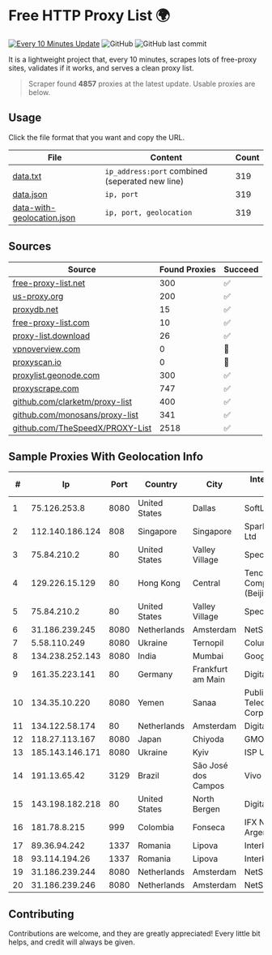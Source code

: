 
# Free HTTP Proxy List 🌍

[![Every 10 Minutes Update](https://github.com/mertguvencli/http-proxy-list/actions/workflows/main.yml/badge.svg?branch=main)](https://github.com/mertguvencli/http-proxy-list/actions/workflows/main.yml)
![GitHub](https://img.shields.io/github/license/mertguvencli/http-proxy-list)
![GitHub last commit](https://img.shields.io/github/last-commit/mertguvencli/http-proxy-list)

It is a lightweight project that, every 10 minutes, scrapes lots of free-proxy sites, validates if it works, and serves a clean proxy list.


> Scraper found **4857** proxies at the latest update. Usable proxies are below.

## Usage

Click the file format that you want and copy the URL.


|File|Content|Count|
|----|-------|-----|
|[data.txt](https://raw.githubusercontent.com/mertguvencli/http-proxy-list/main/proxy-list/data.txt)|`ip_address:port` combined (seperated new line)|319|
|[data.json](https://raw.githubusercontent.com/mertguvencli/http-proxy-list/main/proxy-list/data.json)|`ip, port`|319|
|[data-with-geolocation.json](https://raw.githubusercontent.com/mertguvencli/http-proxy-list/main/proxy-list/data-with-geolocation.json)|`ip, port, geolocation`|319|

## Sources

|Source|Found Proxies|Succeed|
|------|-------------|-------|
|[free-proxy-list.net](https://free-proxy-list.net)|300|✅|
|[us-proxy.org](https://www.us-proxy.org)|200|✅|
|[proxydb.net](http://proxydb.net)|15|✅|
|[free-proxy-list.com](https://free-proxy-list.com/?page=&port=&type%5B%5D=http&type%5B%5D=https&up_time=0&search=Search)|10|✅|
|[proxy-list.download](https://www.proxy-list.download/HTTP)|26|✅|
|[vpnoverview.com](https://vpnoverview.com/privacy/anonymous-browsing/free-proxy-servers)|0|🚫|
|[proxyscan.io](https://www.proxyscan.io)|0|🚫|
|[proxylist.geonode.com](https://proxylist.geonode.com/api/proxy-list?limit=300&page=1&sort_by=lastChecked&sort_type=desc&protocols=http,https)|300|✅|
|[proxyscrape.com](https://api.proxyscrape.com/v2/?request=displayproxies&protocol=http&timeout=10000&country=all&ssl=all&anonymity=all)|747|✅|
|[github.com/clarketm/proxy-list](https://raw.githubusercontent.com/clarketm/proxy-list/master/proxy-list-raw.txt)|400|✅|
|[github.com/monosans/proxy-list](https://raw.githubusercontent.com/monosans/proxy-list/main/proxies/http.txt)|341|✅|
|[github.com/TheSpeedX/PROXY-List](https://raw.githubusercontent.com/TheSpeedX/PROXY-List/master/http.txt)|2518|✅|


## Sample Proxies With Geolocation Info

|#|Ip|Port|Country|City|Internet Service Provider|
|-|--|----|-------|----|-------------------------|
|1|75.126.253.8|8080|United States|Dallas|SoftLayer|
|2|112.140.186.124|808|Singapore|Singapore|Sparkstation Pte Ltd|
|3|75.84.210.2|80|United States|Valley Village|Spectrum|
|4|129.226.15.129|80|Hong Kong|Central|Tencent Cloud Computing (Beijing) Co|
|5|75.84.210.2|80|United States|Valley Village|Spectrum|
|6|31.186.239.245|8080|Netherlands|Amsterdam|NetSkope Inc|
|7|5.58.110.249|8080|Ukraine|Ternopil|Columbus|
|8|134.238.252.143|8080|India|Mumbai|Google LLC|
|9|161.35.223.141|80|Germany|Frankfurt am Main|DigitalOcean, LLC|
|10|134.35.10.220|8080|Yemen|Sanaa|Public Telecommunication Corporation|
|11|134.122.58.174|80|Netherlands|Amsterdam|DigitalOcean, LLC|
|12|118.27.113.167|8080|Japan|Chiyoda|GMO Internet, Inc.|
|13|185.143.146.171|8080|Ukraine|Kyiv|ISP UTELS|
|14|191.13.65.42|3129|Brazil|São José dos Campos|Vivo|
|15|143.198.182.218|80|United States|North Bergen|DigitalOcean, LLC|
|16|181.78.8.215|999|Colombia|Fonseca|IFX Networks Argentina S.R.L|
|17|89.36.94.242|1337|Romania|Lipova|Interkvm Host SRL|
|18|93.114.194.26|1337|Romania|Lipova|Interkvm Host SRL|
|19|31.186.239.244|8080|Netherlands|Amsterdam|NetSkope Inc|
|20|31.186.239.246|8080|Netherlands|Amsterdam|NetSkope Inc|



## Contributing

Contributions are welcome, and they are greatly appreciated! Every
little bit helps, and credit will always be given.

